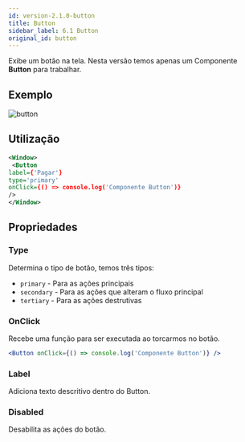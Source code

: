```yaml
---
id: version-2.1.0-button
title: Button
sidebar_label: 6.1 Button
original_id: button
---
```


Exibe um botão na tela.
Nesta versão temos apenas um Componente **Button** para trabalhar.

## Exemplo

![button](assets/old_versions/button.png)

## Utilização

```xml
<Window>
 <Button
label={'Pagar'}
type='primary'
onClick={() => console.log('Componente Button')}
/>
</Window>
```

## Propriedades

### Type

Determina o tipo de botão, temos três tipos:

- `primary` - Para as ações principais
- `secondary` - Para as ações que alteram o fluxo principal
- `tertiary` - Para as ações destrutivas

### OnClick

Recebe uma função para ser executada ao torcarmos no botão.

```jsx harmony
<Button onClick={() => console.log('Componente Button')} />
```

### Label

Adiciona texto descritivo dentro do Button.

### Disabled

Desabilita as ações do botão.
